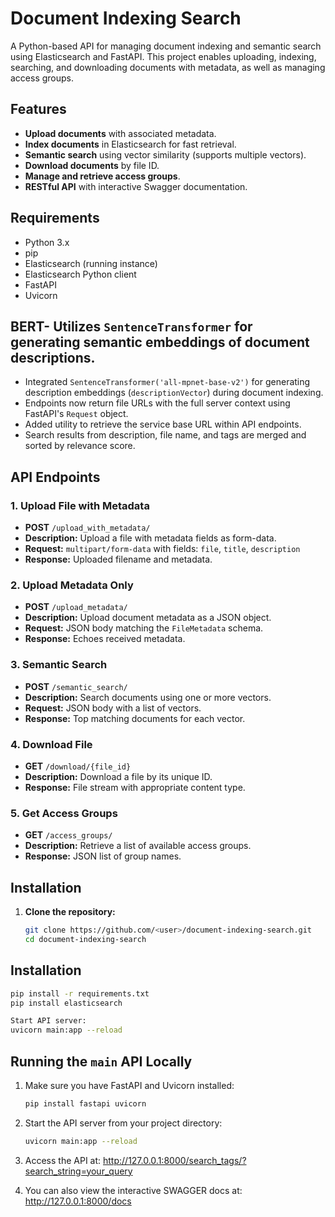 # Document Indexing Search

A Python-based API for managing document indexing and semantic search using Elasticsearch and FastAPI. This project enables uploading, indexing, searching, and downloading documents with metadata, as well as managing access groups.

## Features

- **Upload documents** with associated metadata.
- **Index documents** in Elasticsearch for fast retrieval.
- **Semantic search** using vector similarity (supports multiple vectors).
- **Download documents** by file ID.
- **Manage and retrieve access groups**.
- **RESTful API** with interactive Swagger documentation.

## Requirements

- Python 3.x
- pip
- Elasticsearch (running instance)
- Elasticsearch Python client
- FastAPI
- Uvicorn


## BERT- Utilizes `SentenceTransformer` for generating semantic embeddings of document descriptions.

- Integrated `SentenceTransformer('all-mpnet-base-v2')` for generating description embeddings (`descriptionVector`) during document indexing.
- Endpoints now return file URLs with the full server context using FastAPI's `Request` object.
- Added utility to retrieve the service base URL within API endpoints.
- Search results from description, file name, and tags are merged and sorted by relevance score.

## API Endpoints

### 1. Upload File with Metadata

- **POST** `/upload_with_metadata/`
- **Description:** Upload a file with metadata fields as form-data.
- **Request:** `multipart/form-data` with fields: `file`, `title`, `description`
- **Response:** Uploaded filename and metadata.

### 2. Upload Metadata Only

- **POST** `/upload_metadata/`
- **Description:** Upload document metadata as a JSON object.
- **Request:** JSON body matching the `FileMetadata` schema.
- **Response:** Echoes received metadata.

### 3. Semantic Search

- **POST** `/semantic_search/`
- **Description:** Search documents using one or more vectors.
- **Request:** JSON body with a list of vectors.
- **Response:** Top matching documents for each vector.

### 4. Download File

- **GET** `/download/{file_id}`
- **Description:** Download a file by its unique ID.
- **Response:** File stream with appropriate content type.

### 5. Get Access Groups

- **GET** `/access_groups/`
- **Description:** Retrieve a list of available access groups.
- **Response:** JSON list of group names.

## Installation

1. **Clone the repository:**
   ```bash
   git clone https://github.com/<user>/document-indexing-search.git
   cd document-indexing-search


## Installation

```bash
pip install -r requirements.txt
pip install elasticsearch

Start API server:
uvicorn main:app --reload
```

## Running the `main` API Locally

1. Make sure you have FastAPI and Uvicorn installed:
   ```bash
   pip install fastapi uvicorn
   
2. Start the API server from your project directory:
   ```bash
   uvicorn main:app --reload
   
3. Access the API at:
http://127.0.0.1:8000/search_tags/?search_string=your_query


4. You can also view the interactive SWAGGER docs at:
http://127.0.0.1:8000/docs